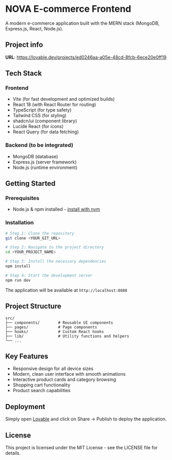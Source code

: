 
# NOVA E-commerce Frontend

A modern e-commerce application built with the MERN stack (MongoDB, Express.js, React, Node.js).

## Project info

**URL**: https://lovable.dev/projects/ed0246aa-a05e-48cd-8fcb-6ece20e0ff19

## Tech Stack

### Frontend
- Vite (for fast development and optimized builds)
- React 18 (with React Router for routing)
- TypeScript (for type safety)
- Tailwind CSS (for styling)
- shadcn/ui (component library)
- Lucide React (for icons)
- React Query (for data fetching)

### Backend (to be integrated)
- MongoDB (database)
- Express.js (server framework)
- Node.js (runtime environment)

## Getting Started

### Prerequisites
- Node.js & npm installed - [install with nvm](https://github.com/nvm-sh/nvm#installing-and-updating)

### Installation

```sh
# Step 1: Clone the repository
git clone <YOUR_GIT_URL>

# Step 2: Navigate to the project directory
cd <YOUR_PROJECT_NAME>

# Step 3: Install the necessary dependencies
npm install

# Step 4: Start the development server
npm run dev
```

The application will be available at `http://localhost:8080`

## Project Structure

```
src/
├── components/        # Reusable UI components
├── pages/             # Page components
├── hooks/             # Custom React hooks
├── lib/               # Utility functions and helpers
└── ...
```

## Key Features

- Responsive design for all device sizes
- Modern, clean user interface with smooth animations
- Interactive product cards and category browsing
- Shopping cart functionality
- Product search capabilities

## Deployment

Simply open [Lovable](https://lovable.dev/projects/ed0246aa-a05e-48cd-8fcb-6ece20e0ff19) and click on Share -> Publish to deploy the application.

## License

This project is licensed under the MIT License - see the LICENSE file for details.
